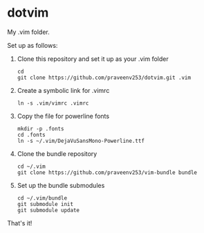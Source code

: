 dotvim
======

My .vim folder.

Set up as follows:

1. Clone this repository and set it up as your .vim folder
    ```
    cd
    git clone https://github.com/praveenv253/dotvim.git .vim
    ```

2. Create a symbolic link for .vimrc
    ```
    ln -s .vim/vimrc .vimrc
    ```

3. Copy the file for powerline fonts
    ```
    mkdir -p .fonts
    cd .fonts
    ln -s ~/.vim/DejaVuSansMono-Powerline.ttf
    ```

4. Clone the bundle repository
    ```
    cd ~/.vim
    git clone https://github.com/praveenv253/vim-bundle bundle
    ```

5. Set up the bundle submodules
    ```
    cd ~/.vim/bundle
    git submodule init
    git submodule update
    ```

That's it!

